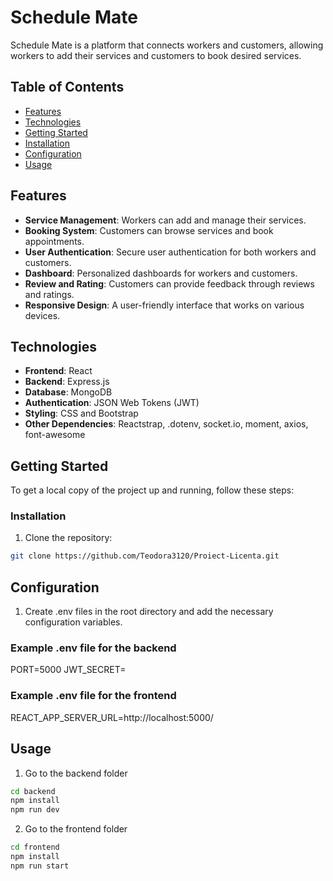 # Schedule Mate

Schedule Mate is a platform that connects workers and customers, allowing workers to add their services and customers to book desired services.

## Table of Contents

- [Features](#features)
- [Technologies](#technologies)
- [Getting Started](#getting-started)
- [Installation](#installation)
- [Configuration](#configuration)
- [Usage](#usage)

## Features

- **Service Management**: Workers can add and manage their services.
- **Booking System**: Customers can browse services and book appointments.
- **User Authentication**: Secure user authentication for both workers and customers.
- **Dashboard**: Personalized dashboards for workers and customers.
- **Review and Rating**: Customers can provide feedback through reviews and ratings.
- **Responsive Design**: A user-friendly interface that works on various devices.

## Technologies

- **Frontend**: React
- **Backend**: Express.js
- **Database**: MongoDB
- **Authentication**: JSON Web Tokens (JWT)
- **Styling**: CSS and Bootstrap
- **Other Dependencies**: Reactstrap, .dotenv, socket.io, moment, axios, font-awesome

## Getting Started

To get a local copy of the project up and running, follow these steps:

### Installation

1. Clone the repository:

```bash
git clone https://github.com/Teodora3120/Proiect-Licenta.git
```

## Configuration

1. Create .env files in the root directory and add the necessary configuration variables.

### Example .env file for the backend

PORT=5000
JWT_SECRET=

### Example .env file for the frontend

REACT_APP_SERVER_URL=http://localhost:5000/

## Usage

1. Go to the backend folder

```bash
cd backend
npm install
npm run dev
```

2. Go to the frontend folder

```bash
cd frontend
npm install
npm run start
```
